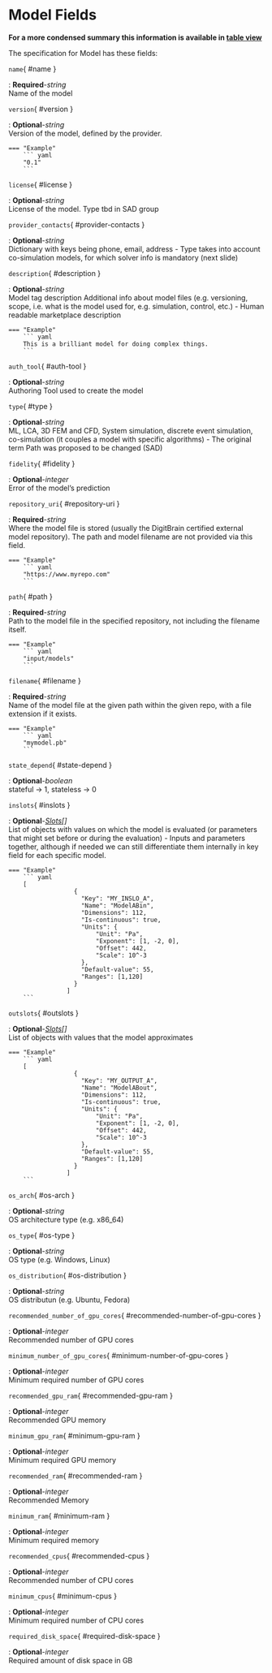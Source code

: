 <style>
  .md-content__button {
    display: none;
  }
</style>
# Model Fields


**For a more condensed summary this information is available in [table view](/tables/model/)**



The specification for Model
has these fields:


`name`{ #name }

:   **Required**-*string*<br>
    Name of the model



`version`{ #version }

:   **Optional**-*string*<br>
    Version of the model, defined by the provider. 



    === "Example"
        ``` yaml     
        "0.1"
        ```


`license`{ #license }

:   **Optional**-*string*<br>
    License of the model.  Type tbd in SAD group



`provider_contacts`{ #provider-contacts }

:   **Optional**-*string*<br>
    Dictionary with keys being phone, email, address - Type takes into account co-simulation models, for which solver info is mandatory (next slide)



`description`{ #description }

:   **Optional**-*string*<br>
    Model tag description Additional info about model files (e.g. versioning, scope, i.e. what is the model used for, e.g. simulation, control, etc.) - Human readable marketplace description



    === "Example"
        ``` yaml     
        This is a brilliant model for doing complex things.
        ```


`auth_tool`{ #auth-tool }

:   **Optional**-*string*<br>
    Authoring Tool used to create the model



`type`{ #type }

:   **Optional**-*string*<br>
    ML, LCA, 3D FEM and CFD, System simulation, discrete event simulation, co-simulation (it couples a model with specific algorithms) - The original term Path was proposed to be changed (SAD)



`fidelity`{ #fidelity }

:   **Optional**-*integer*<br>
    Error of the model’s prediction



`repository_uri`{ #repository-uri }

:   **Required**-*string*<br>
    Where the model file is stored (usually the DigitBrain certified external model repository). The path and model filename are not provided via this field.



    === "Example"
        ``` yaml     
        "https://www.myrepo.com"
        ```


`path`{ #path }

:   **Required**-*string*<br>
    Path to the model file in the specified repository, not including the filename itself.



    === "Example"
        ``` yaml     
        "input/models"
        ```


`filename`{ #filename }

:   **Required**-*string*<br>
    Name of the model file at the given path within the given repo, with a file extension if it exists.



    === "Example"
        ``` yaml     
        "mymodel.pb"
        ```


`state_depend`{ #state-depend }

:   **Optional**-*boolean*<br>
    stateful -> 1, stateless -> 0



`inslots`{ #inslots }

:   **Optional**-*[Slots](../slots.md)[]*<br>
    List of objects with values on which the model is evaluated (or parameters that might set before or during the evaluation) - Inputs and parameters together, although if needed we can still differentiate them internally in key field for each specific model.



    === "Example"
        ``` yaml     
        [
                      { 
                        "Key": "MY_INSLO_A",
                        "Name": "ModelABin",
                        "Dimensions": 112,
                        "Is-continuous": true,
                        "Units": {
                            "Unit": "Pa",
                            "Exponent": [1, -2, 0],
                            "Offset": 442,
                            "Scale": 10^-3
                        },
                        "Default-value": 55,
                        "Ranges": [1,120]
                      }
                    ]  
        ```


`outslots`{ #outslots }

:   **Optional**-*[Slots](../slots.md)[]*<br>
    List of objects with values that the model approximates



    === "Example"
        ``` yaml     
        [
                      { 
                        "Key": "MY_OUTPUT_A",
                        "Name": "ModelABout",
                        "Dimensions": 112,
                        "Is-continuous": true,
                        "Units": {
                            "Unit": "Pa",
                            "Exponent": [1, -2, 0],
                            "Offset": 442,
                            "Scale": 10^-3
                        },
                        "Default-value": 55,
                        "Ranges": [1,120]
                      }
                    ]  
        ```


`os_arch`{ #os-arch }

:   **Optional**-*string*<br>
    OS architecture type (e.g. x86_64)



`os_type`{ #os-type }

:   **Optional**-*string*<br>
    OS type (e.g. Windows, Linux)



`os_distribution`{ #os-distribution }

:   **Optional**-*string*<br>
    OS distributun (e.g. Ubuntu, Fedora)



`recommended_number_of_gpu_cores`{ #recommended-number-of-gpu-cores }

:   **Optional**-*integer*<br>
    Recommended number of GPU cores



`minimum_number_of_gpu_cores`{ #minimum-number-of-gpu-cores }

:   **Optional**-*integer*<br>
    Minimum required number of GPU cores



`recommended_gpu_ram`{ #recommended-gpu-ram }

:   **Optional**-*integer*<br>
    Recommended GPU memory



`minimum_gpu_ram`{ #minimum-gpu-ram }

:   **Optional**-*integer*<br>
    Minimum required GPU memory



`recommended_ram`{ #recommended-ram }

:   **Optional**-*integer*<br>
    Recommended Memory



`minimum_ram`{ #minimum-ram }

:   **Optional**-*integer*<br>
    Minimum required memory



`recommended_cpus`{ #recommended-cpus }

:   **Optional**-*integer*<br>
    Recommended number of CPU cores



`minimum_cpus`{ #minimum-cpus }

:   **Optional**-*integer*<br>
    Minimum required number of CPU cores



`required_disk_space`{ #required-disk-space }

:   **Optional**-*integer*<br>
    Required amount of disk space in GB


